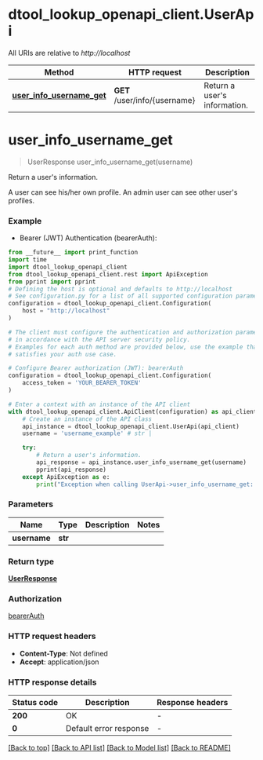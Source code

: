 # dtool_lookup_openapi_client.UserApi

All URIs are relative to *http://localhost*

Method | HTTP request | Description
------------- | ------------- | -------------
[**user_info_username_get**](UserApi.md#user_info_username_get) | **GET** /user/info/{username} | Return a user&#39;s information.


# **user_info_username_get**
> UserResponse user_info_username_get(username)

Return a user's information.

A user can see his/her own profile. An admin user can see other user's profiles.

### Example

* Bearer (JWT) Authentication (bearerAuth):
```python
from __future__ import print_function
import time
import dtool_lookup_openapi_client
from dtool_lookup_openapi_client.rest import ApiException
from pprint import pprint
# Defining the host is optional and defaults to http://localhost
# See configuration.py for a list of all supported configuration parameters.
configuration = dtool_lookup_openapi_client.Configuration(
    host = "http://localhost"
)

# The client must configure the authentication and authorization parameters
# in accordance with the API server security policy.
# Examples for each auth method are provided below, use the example that
# satisfies your auth use case.

# Configure Bearer authorization (JWT): bearerAuth
configuration = dtool_lookup_openapi_client.Configuration(
    access_token = 'YOUR_BEARER_TOKEN'
)

# Enter a context with an instance of the API client
with dtool_lookup_openapi_client.ApiClient(configuration) as api_client:
    # Create an instance of the API class
    api_instance = dtool_lookup_openapi_client.UserApi(api_client)
    username = 'username_example' # str | 

    try:
        # Return a user's information.
        api_response = api_instance.user_info_username_get(username)
        pprint(api_response)
    except ApiException as e:
        print("Exception when calling UserApi->user_info_username_get: %s\n" % e)
```

### Parameters

Name | Type | Description  | Notes
------------- | ------------- | ------------- | -------------
 **username** | **str**|  | 

### Return type

[**UserResponse**](UserResponse.md)

### Authorization

[bearerAuth](../README.md#bearerAuth)

### HTTP request headers

 - **Content-Type**: Not defined
 - **Accept**: application/json

### HTTP response details
| Status code | Description | Response headers |
|-------------|-------------|------------------|
**200** | OK |  -  |
**0** | Default error response |  -  |

[[Back to top]](#) [[Back to API list]](../README.md#documentation-for-api-endpoints) [[Back to Model list]](../README.md#documentation-for-models) [[Back to README]](../README.md)

